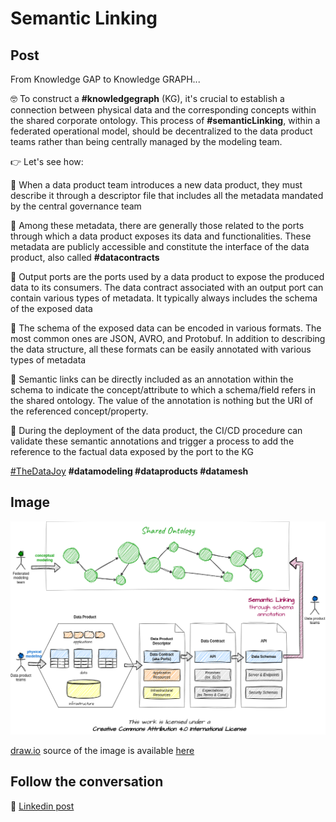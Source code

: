 # Semantic Linking

## Post
From Knowledge GAP to Knowledge GRAPH...

🤓 To construct a **#knowledgegraph** (KG), it's crucial to establish a connection between physical data and the corresponding concepts within the shared corporate ontology. This process of **#semanticLinking**, within a federated operational model, should be decentralized to the data product teams rather than being centrally managed by the modeling team.

👉 Let's see how:

🔵 When a data product team introduces a new data product, they must describe it through a descriptor file that includes all the metadata mandated by the central governance team

🔵 Among these metadata, there are generally those related to the ports through which a data product exposes its data and functionalities. These metadata are publicly accessible and constitute the interface of the data product, also called **#datacontracts**

🔵 Output ports are the ports used by a data product to expose the produced data to its consumers. The data contract associated with an output port can contain various types of metadata. It typically always includes the schema of the exposed data

🔵 The schema of the exposed data can be encoded in various formats. The most common ones are JSON, AVRO, and Protobuf. In addition to describing the data structure, all these formats can be easily annotated with various types of metadata

🔵 Semantic links can be directly included as an annotation within the schema to indicate the concept/attribute to which a schema/field refers in the shared ontology. The value of the annotation is nothing but the URI of the referenced concept/property.

🔵 During the deployment of the data product, the CI/CD procedure can validate these semantic annotations and trigger a process to add the reference to the factual data exposed by the port to the KG

[#TheDataJoy](https://www.linkedin.com/feed/hashtag/?keywords=thedatajoy) **#datamodeling #dataproducts #datamesh**

## Image

![2024-P006-semantic-linking.png](/images/2024/2024-P006-semantic-linking.png "Semantic Linking")

[draw.io](https://app.diagrams.net/) source of the image is available [here](/images/2024/2024.drawio) 

## Follow the conversation

🔵 [Linkedin post](https://www.linkedin.com/feed/update/urn:li:activity:7124807501220356096/)
